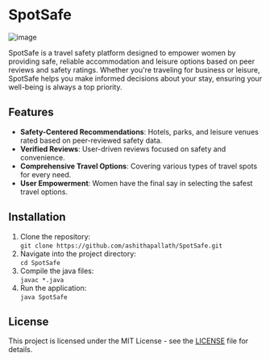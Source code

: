 
# SpotSafe

![image](https://github.com/user-attachments/assets/f073eed6-d86e-4903-bf67-d3fbfa47d8f3)

SpotSafe is a travel safety platform designed to empower women by providing safe, reliable accommodation and leisure options based on peer reviews and safety ratings. Whether you're traveling for business or leisure, SpotSafe helps you make informed decisions about your stay, ensuring your well-being is always a top priority.



## Features

- **Safety-Centered Recommendations**: Hotels, parks, and leisure venues rated based on peer-reviewed safety data.
- **Verified Reviews**: User-driven reviews focused on safety and convenience.
- **Comprehensive Travel Options**: Covering various types of travel spots for every need.
- **User Empowerment**: Women have the final say in selecting the safest travel options.



## Installation

1. Clone the repository:  
   `git clone https://github.com/ashithapallath/SpotSafe.git`
2. Navigate into the project directory:  
   `cd SpotSafe`
3. Compile the java files:  
   `javac *.java`
4. Run the application:  
   `java SpotSafe`



## License

This project is licensed under the MIT License - see the [LICENSE](LICENSE) file for details.



